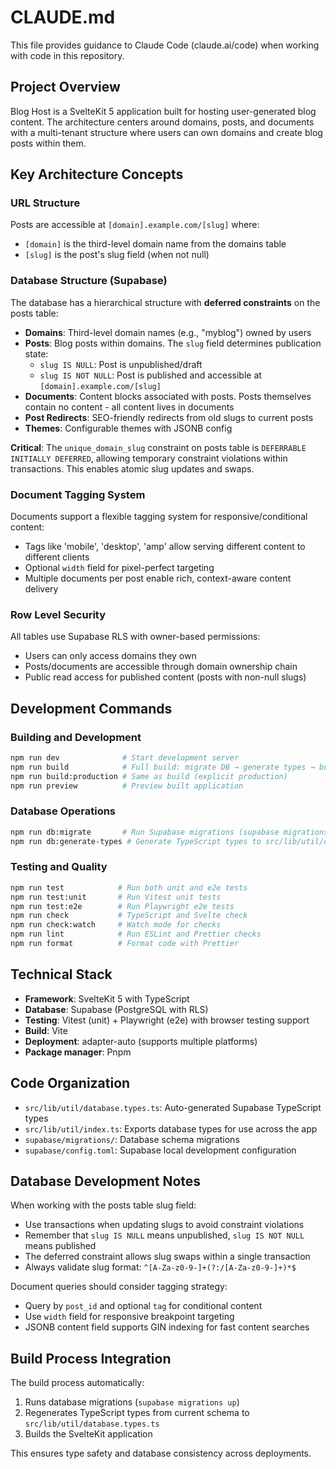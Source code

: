 # CLAUDE.md

This file provides guidance to Claude Code (claude.ai/code) when working with code in this repository.

## Project Overview

Blog Host is a SvelteKit 5 application built for hosting user-generated blog content. The architecture centers around domains, posts, and documents with a multi-tenant structure where users can own domains and create blog posts within them.

## Key Architecture Concepts

### URL Structure
Posts are accessible at `[domain].example.com/[slug]` where:
- `[domain]` is the third-level domain name from the domains table
- `[slug]` is the post's slug field (when not null)

### Database Structure (Supabase)

The database has a hierarchical structure with **deferred constraints** on the posts table:

- **Domains**: Third-level domain names (e.g., "myblog") owned by users
- **Posts**: Blog posts within domains. The `slug` field determines publication state:
  - `slug IS NULL`: Post is unpublished/draft
  - `slug IS NOT NULL`: Post is published and accessible at `[domain].example.com/[slug]`
- **Documents**: Content blocks associated with posts. Posts themselves contain no content - all content lives in documents
- **Post Redirects**: SEO-friendly redirects from old slugs to current posts
- **Themes**: Configurable themes with JSONB config

**Critical**: The `unique_domain_slug` constraint on posts table is `DEFERRABLE INITIALLY DEFERRED`, allowing temporary constraint violations within transactions. This enables atomic slug updates and swaps.

### Document Tagging System

Documents support a flexible tagging system for responsive/conditional content:
- Tags like 'mobile', 'desktop', 'amp' allow serving different content to different clients
- Optional `width` field for pixel-perfect targeting
- Multiple documents per post enable rich, context-aware content delivery

### Row Level Security

All tables use Supabase RLS with owner-based permissions:
- Users can only access domains they own
- Posts/documents are accessible through domain ownership chain
- Public read access for published content (posts with non-null slugs)

## Development Commands

### Building and Development
```bash
npm run dev              # Start development server
npm run build            # Full build: migrate DB → generate types → build app
npm run build:production # Same as build (explicit production)
npm run preview          # Preview built application
```

### Database Operations
```bash
npm run db:migrate       # Run Supabase migrations (supabase migrations up)
npm run db:generate-types # Generate TypeScript types to src/lib/util/database.types.ts
```

### Testing and Quality
```bash
npm run test            # Run both unit and e2e tests
npm run test:unit       # Run Vitest unit tests
npm run test:e2e        # Run Playwright e2e tests
npm run check           # TypeScript and Svelte check
npm run check:watch     # Watch mode for checks
npm run lint            # Run ESLint and Prettier checks
npm run format          # Format code with Prettier
```

## Technical Stack

- **Framework**: SvelteKit 5 with TypeScript
- **Database**: Supabase (PostgreSQL with RLS)
- **Testing**: Vitest (unit) + Playwright (e2e) with browser testing support
- **Build**: Vite
- **Deployment**: adapter-auto (supports multiple platforms)
- **Package manager**: Pnpm

## Code Organization

- `src/lib/util/database.types.ts`: Auto-generated Supabase TypeScript types
- `src/lib/util/index.ts`: Exports database types for use across the app
- `supabase/migrations/`: Database schema migrations
- `supabase/config.toml`: Supabase local development configuration

## Database Development Notes

When working with the posts table slug field:
- Use transactions when updating slugs to avoid constraint violations
- Remember that `slug IS NULL` means unpublished, `slug IS NOT NULL` means published
- The deferred constraint allows slug swaps within a single transaction
- Always validate slug format: `^[A-Za-z0-9-]+(?:/[A-Za-z0-9-]+)*$`

Document queries should consider tagging strategy:
- Query by `post_id` and optional `tag` for conditional content
- Use `width` field for responsive breakpoint targeting
- JSONB content field supports GIN indexing for fast content searches

## Build Process Integration

The build process automatically:
1. Runs database migrations (`supabase migrations up`)
2. Regenerates TypeScript types from current schema to `src/lib/util/database.types.ts`
3. Builds the SvelteKit application

This ensures type safety and database consistency across deployments.